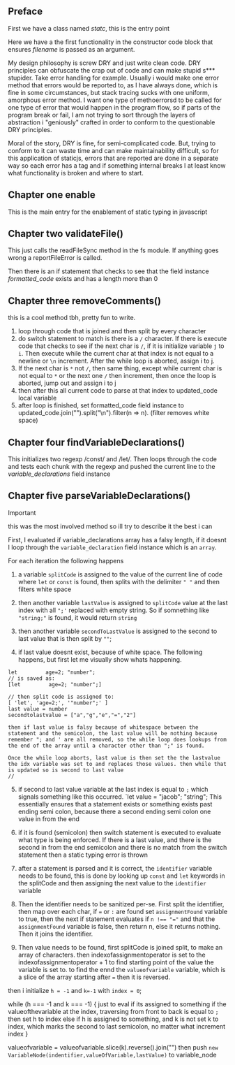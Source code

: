 ## Preface

First we have a class named *statc*, this is the entry point

Here we have a the first functionality in the constructor code block that ensures *filename* is passed as an argument.

My design philosophy is screw DRY and just write clean code. DRY principles can obfuscate the crap out of code and can make stupid s*** stupider. Take error handling for example. Usually i would make one error method that errors would be reported to, as I have always done, which is fine in some circumstances, but stack tracing sucks with one uniform, amorphous error method. I want one type of methoerrorsd to be called for one type of error that would happen in the program flow, so if parts of the program break or fail, I am not trying to sort through the layers of abstraction i "geniously" crafted in order to conform to the questionable DRY principles.

Moral of the story, DRY is fine, for semi-complicated code. But, trying to conform to it can waste time and can make maintainability difficult, so for this application of staticjs, errors that are reported are done in a separate way so each error has a tag and if something internal breaks I at least know what functionality is broken and where to start. 

## Chapter one enable

This is the main entry for the enablement of static typing in javascript 

## Chapter two validateFile()

This just calls the readFileSync method in the fs module. If anything goes wrong a reportFileError is called. 

Then there is an if statement that checks to see that the field instance *formatted_code* exists and has a length more than 0

## Chapter three removeComments()

this is a cool method tbh, pretty fun to write.

1. loop through code that is joined and then split by every character
2. do switch statement to match is there is a `/` character. If there is execute code that checks to see if the next char is `/`, if it is initialize variable `j` to `i`. Then execute while the current char at that index is not equal to a newline or `\n` increment. After the while loop is aborted, assign i to j.
3. If the next char is `*` not `/`, then same thing, except while current char is not equal to `*` or the next one `/` then increment, then once the loop is aborted, jump out and assign i to j
4. then after this all current code to parse at that index to updated_code local variable
5. after loop is finished, set formatted_code field instance to updated_code.join("").split("\n").filter(n => n). (filter removes white space)

## Chapter four findVariableDeclarations()

This initializes two regexp /const/ and /let/. Then loops through the code and tests each chunk with the regexp and pushed the current line to the *variable_declarations* field instance

## Chapter five parseVariableDeclarations()

> [!IMPORTANT]
> this was the most involved method so ill try to describe it the best i can

First, I evaluated if variable_declarations array has a falsy length, if it doesnt I loop through the `variable_declaration` field instance which is an `array`. 

For each iteration the following happens

1. a variable `splitCode` is assigned to the value of the current line of code where `let` or `const` is found, then splits with the delimiter `" "` and then filters white space

2. then another variable `lastValue` is assigned to `splitCode` value at the last index with all `";'` replaced with empty string. So if somnething like `"string;"` is found, it would return `string`

3. then another variable `secondToLastValue` is assigned to the second to last value that is then split by `""`;

4. if last value doesnt exist, because of white space. The following happens, but first let me visually show whats happening.

```
let         age=2; "number";
// is saved as:
[let         age=2; "number";]

// then split code is assigned to:
[ 'let', 'age=2;', '"number";' ] 
last value = number
secondtolastvalue = ["a","g","e","=","2"]

then if last value is falsy because of whitespace between the statement and the semicolon, the last value will be nothing because remember "; and ' are all removed, so the while loop does lookups from the end of the array until a character other than ";" is found.

Once the while loop aborts, last value is then set the the lastvalue the idx variable was set to and replaces those values. then while that is updated so is second to last value
//
```

5. if second to last value variable at the last index is equal to `;` which signals something like this occurred. `let value = "jacob"; "string"; 
This essentially ensures that a statement exists or something exists past ending semi colon, because there a second ending semi colon one value in from the end

6. if it is found (semicolon) then switch statement is executed to evaluate what type is being enforced. If there is a last value, and there is the second in from the end semicolon and there is no match from the switch statement then a static typing error is thrown

7. after a statement is parsed and it is correct, the `identifier` variable needs to be found, this is done by looking up `const` and `let` keywords in the splitCode and then assigning the next value to the `identifier` variable

8. Then the identifier needs to be sanitized per-se. First split the identifier, then map over each char, if `=` or `:` are found set `assignmentFound` variable to true, then the next if statement evaluates if `n !== "="` and that the `assignmentFound` variable is false, then return n, else it returns nothing. Then it joins the identifier. 

9. Then value needs to be found, first splitCode is joined split, to make an array of characters. 
then indexofassignmentoperator is set to the indexofassignmentoperator + 1 to find starting point of the value the variable is set to. to find the ennd the `valueofvariable` variable, which is a slice of the array starting after `=` then it is reversed.

then i initialize `h = -1` and `k=-1` with `index = 0`;

while (h === -1 and k === -1) { just to eval if its assigned to something
    if the valueofthevariable at the index, traversing from front to back is equal to `;` then set h to index
    else if h is assigned to something, and k is not set k to index, which marks the second to last semicolon, no matter what increment index
}

valueofvariable = valueofvariable.slice(k).reverse().join("") 
then push `new VariableNode(indentifier,valueOfVariable,lastValue)` to variable_node